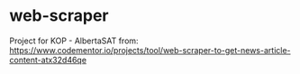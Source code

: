 # web-scraper
Project for KOP - AlbertaSAT from:
https://www.codementor.io/projects/tool/web-scraper-to-get-news-article-content-atx32d46qe
